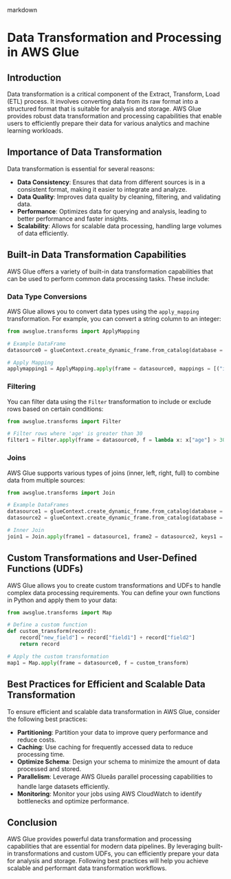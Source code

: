 markdown
# Data Transformation and Processing in AWS Glue

## Introduction

Data transformation is a critical component of the Extract, Transform, Load (ETL) process. It involves converting data from its raw format into a structured format that is suitable for analysis and storage. AWS Glue provides robust data transformation and processing capabilities that enable users to efficiently prepare their data for various analytics and machine learning workloads.

## Importance of Data Transformation

Data transformation is essential for several reasons:
- **Data Consistency**: Ensures that data from different sources is in a consistent format, making it easier to integrate and analyze.
- **Data Quality**: Improves data quality by cleaning, filtering, and validating data.
- **Performance**: Optimizes data for querying and analysis, leading to better performance and faster insights.
- **Scalability**: Allows for scalable data processing, handling large volumes of data efficiently.

## Built-in Data Transformation Capabilities

AWS Glue offers a variety of built-in data transformation capabilities that can be used to perform common data processing tasks. These include:

### Data Type Conversions

AWS Glue allows you to convert data types using the `apply_mapping` transformation. For example, you can convert a string column to an integer:

```python
from awsglue.transforms import ApplyMapping

# Example DataFrame
datasource0 = glueContext.create_dynamic_frame.from_catalog(database = "your_database", table_name = "your_table")

# Apply Mapping
applymapping1 = ApplyMapping.apply(frame = datasource0, mappings = [("id", "string", "id", "int"), ("name", "string", "name", "string")])
```

### Filtering

You can filter data using the `Filter` transformation to include or exclude rows based on certain conditions:

```python
from awsglue.transforms import Filter

# Filter rows where 'age' is greater than 30
filter1 = Filter.apply(frame = datasource0, f = lambda x: x["age"] > 30)
```

### Joins

AWS Glue supports various types of joins (inner, left, right, full) to combine data from multiple sources:

```python
from awsglue.transforms import Join

# Example DataFrames
datasource1 = glueContext.create_dynamic_frame.from_catalog(database = "your_database", table_name = "table1")
datasource2 = glueContext.create_dynamic_frame.from_catalog(database = "your_database", table_name = "table2")

# Inner Join
join1 = Join.apply(frame1 = datasource1, frame2 = datasource2, keys1 = ["id"], keys2 = ["id"])
```

## Custom Transformations and User-Defined Functions (UDFs)

AWS Glue allows you to create custom transformations and UDFs to handle complex data processing requirements. You can define your own functions in Python and apply them to your data:

```python
from awsglue.transforms import Map

# Define a custom function
def custom_transform(record):
    record["new_field"] = record["field1"] + record["field2"]
    return record

# Apply the custom transformation
map1 = Map.apply(frame = datasource0, f = custom_transform)
```

## Best Practices for Efficient and Scalable Data Transformation

To ensure efficient and scalable data transformation in AWS Glue, consider the following best practices:

- **Partitioning**: Partition your data to improve query performance and reduce costs.
- **Caching**: Use caching for frequently accessed data to reduce processing time.
- **Optimize Schema**: Design your schema to minimize the amount of data processed and stored.
- **Parallelism**: Leverage AWS Glueâs parallel processing capabilities to handle large datasets efficiently.
- **Monitoring**: Monitor your jobs using AWS CloudWatch to identify bottlenecks and optimize performance.

## Conclusion

AWS Glue provides powerful data transformation and processing capabilities that are essential for modern data pipelines. By leveraging built-in transformations and custom UDFs, you can efficiently prepare your data for analysis and storage. Following best practices will help you achieve scalable and performant data transformation workflows.
